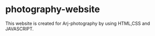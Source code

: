 # photography-website
This website is created for Arj-photography by using HTML,CSS and JAVASCRIPT.
